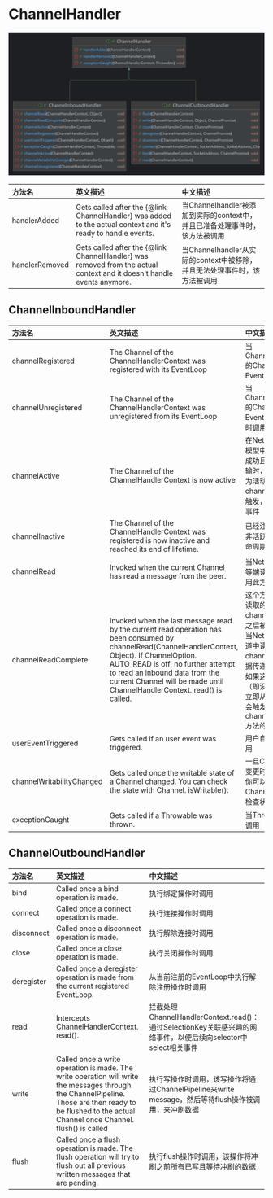 # ChannelHandler

![ChannelHandler](../../image/ChannelHandler.png)


|方法名|英文描述|中文描述|
|:---|:---|:---|
|handlerAdded|Gets called after the {@link ChannelHandler} was added to the actual context and it's ready to handle events.|当Channelhandler被添加到实际的context中，并且已准备处理事件时，该方法被调用|
|handlerRemoved|Gets called after the {@link ChannelHandler} was removed from the actual context and it doesn't handle events anymore.|当Channelhandler从实际的context中被移除，并且无法处理事件时，该方法被调用|

## ChannelInboundHandler

|方法名|英文描述|中文描述|
|:---|:---|:---|
|channelRegistered|The Channel of the ChannelHandlerContext was registered with its EventLoop|当ChannelHandlerContext的Channel被注册到EventLoop中时调用|
|channelUnregistered|The Channel of the ChannelHandlerContext was unregistered from its EventLoop|当ChannelHandlerContext的Channel从它的EventLoop中被解除注册时调用|
|channelActive|The Channel of the ChannelHandlerContext is now active|在Netty的异步事件驱动模型中，当网络连接建立成功且准备好进行数据传输时，Channel会被标记为活动状态。此时，channelActive方法会被触发，以通知应用程序该事件|
|channelInactive|The Channel of the ChannelHandlerContext was registered is now inactive and reached its end of lifetime.|已经注册的channel处于非活跃状态，并且达到生命周期的终点时调用|
|channelRead|Invoked when the current Channel has read a message from the peer.|当Netty的Channel从对等端读取到消息时，会调用此方法|
|channelReadComplete|Invoked when the last message read by the current read operation has been consumed by channelRead(ChannelHandlerContext, Object). If ChannelOption. AUTO_READ is off, no further attempt to read an inbound data from the current Channel will be made until ChannelHandlerContext. read() is called.|这个方法在当前的读操作读取的最后一条消息被channelRead()方法消费之后被调用。具体来说，当Netty从底层的网络通道中读取数据，并通过channelRead()方法将数据传递给应用程序之后，如果这次读取操作完成（即没有更多的数据可以立即从通道中读取），就会触发channelReadComplete()方法的调用|
|userEventTriggered|Gets called if an user event was triggered.|用户自定义事件触发时调用|
|channelWritabilityChanged|Gets called once the writable state of a Channel changed. You can check the state with Channel. isWritable().|一旦Channel的可写状态变更时，该方法被调用，你可以用Channel.isWritable()来检查状态|
|exceptionCaught|Gets called if a Throwable was thrown.|当Throwable被抛出来时调用|


## ChannelOutboundHandler

|方法名|英文描述|中文描述|
|:---|:---|:---|
|bind|Called once a bind operation is made.|执行绑定操作时调用|
|connect|Called once a connect operation is made.|执行连接操作时调用|
|disconnect|Called once a disconnect operation is made.|执行解除连接时调用|
|close|Called once a close operation is made.|执行关闭操作时调用|
|deregister|Called once a deregister operation is made from the current registered EventLoop.|从当前注册的EventLoop中执行解除注册操作时调用|
|read|Intercepts ChannelHandlerContext. read().|拦截处理ChannelHandlerContext.read()：通过SelectionKey关联感兴趣的网络事件，以便后续向selector中select相关事件|
|write|Called once a write operation is made. The write operation will write the messages through the ChannelPipeline. Those are then ready to be flushed to the actual Channel once Channel. flush() is called|执行写操作时调用，该写操作将通过ChannelPipeline来write message，然后等待flush操作被调用，来冲刷数据|
|flush|Called once a flush operation is made. The flush operation will try to flush out all previous written messages that are pending.|执行flush操作时调用，该操作将冲刷之前所有已写且等待冲刷的数据|